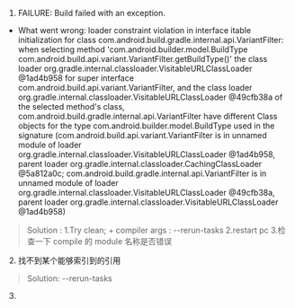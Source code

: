 
1. FAILURE: Build failed with an exception.

* What went wrong:
  loader constraint violation in interface itable initialization for class com.android.build.gradle.internal.api.VariantFilter:
  when selecting method 'com.android.builder.model.BuildType com.android.build.api.variant.VariantFilter.getBuildType()'
  the class loader org.gradle.internal.classloader.VisitableURLClassLoader @1ad4b958 for super interface com.android.build.api.variant.VariantFilter,
  and the class loader org.gradle.internal.classloader.VisitableURLClassLoader @49cfb38a of the selected method's class,
  com.android.build.gradle.internal.api.VariantFilter have different Class objects for the
  type com.android.builder.model.BuildType used in the signature (com.android.build.api.variant.VariantFilter is in unnamed module of loader
  org.gradle.internal.classloader.VisitableURLClassLoader @1ad4b958, parent loader org.gradle.internal.classloader.CachingClassLoader @5a812a0c;
  com.android.build.gradle.internal.api.VariantFilter is in unnamed module of loader org.gradle.internal.classloader.VisitableURLClassLoader @49cfb38a,
  parent loader org.gradle.internal.classloader.VisitableURLClassLoader @1ad4b958)

> Solution :
1.Try clean; + compiler args : --rerun-tasks
2.restart pc
3.检查一下 compile 的 module 名称是否错误


2. 找不到某个能够索引到的引用

> Solution: --rerun-tasks

3. 
